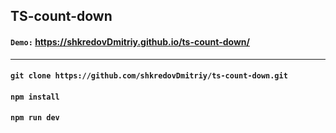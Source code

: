 ## TS-count-down

#### `Demo:` https://shkredovDmitriy.github.io/ts-count-down/

---

#### `git clone https://github.com/shkredovDmitriy/ts-count-down.git`

#### `npm install`

#### `npm run dev`
